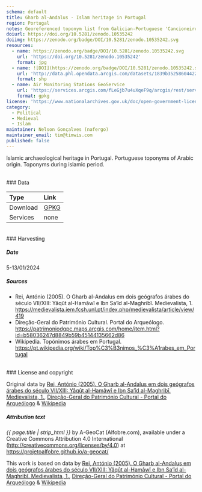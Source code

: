 ```yaml
---
schema: default
title: Gharb al-Andalus - Islam heritage in Portugal
region: Portugal
notes: Georeferenced toponym list from Galician-Portuguese 'Cancioneiros'
doiurl: https://doi.org/10.5281/zenodo.10535242
doiimg: https://zenodo.org/badge/DOI/10.5281/zenodo.10535242.svg
resources:
  - name: https://zenodo.org/badge/DOI/10.5281/zenodo.10535242.svg
    url: 'https://doi.org/10.5281/zenodo.10535242'
    format: jpg
  - name: ![DOI](https://zenodo.org/badge/DOI/10.5281/zenodo.10535242.svg)
    url: 'http://data.phl.opendata.arcgis.com/datasets/1839b35258604422b0b520cbb668df0d_0.zip'
    format: shp
  - name: Air Monitoring Stations GeoService
    url: 'https://services.arcgis.com/fLeGjb7u4uXqeF9q/arcgis/rest/services/Air_Monitoring_Stations/FeatureServer/0/query'
    format: gpkg
license: 'https://www.nationalarchives.gov.uk/doc/open-government-licence/version/3/'
category:
  - Political
  - Medieval
  - Islam
maintainer: Nelson Gonçalves (nafergo)
maintainer_email: tim@timwis.com
published: false
---
```


Islamic archaeological heritage in Portugal. Portuguese toponyms of Arabic origin.  Toponyms during islamic period. 


<br/>
### Data

| Type | Link |
| :------ |:--- |
| Download | <a href="https://projetoalfobre.github.io/alfobre-gis-repository/Portugal/medieval/al-gharb/al-gharb.gpkg" class="btn btn-primary tag-btn">GPKG</a> |
| Services | none |
 


<br/>
### Harvesting

##### Date
5-13/01/2024

##### Sources

* Rei, António (2005). O Gharb al-Andalus em dois geógrafos árabes do século VII/XIII: Yâqût al-Hamâwî e Ibn Sa‘îd al-Maghribî. Medievalista, 1. https://medievalista.iem.fcsh.unl.pt/index.php/medievalista/article/view/419
* Direção-Geral do Património Cultural. Portal do Arqueólogo. https://patrimoniodgpc.maps.arcgis.com/home/item.html?id=b58036247d8849b59b45144135662d86
* Wikipedia. Topónimos árabes em Portugal. https://pt.wikipedia.org/wiki/Top%C3%B3nimos_%C3%A1rabes_em_Portugal

<br/>
### License and copyright


Original data by [Rei, António (2005). O Gharb al-Andalus em dois geógrafos árabes do século VII/XIII: Yâqût al-Hamâwî e Ibn Sa‘îd al-Maghribî. Medievalista, 1.](https://medievalista.iem.fcsh.unl.pt/index.php/medievalista/article/view/419), [Direção-Geral do Património Cultural - Portal do Arqueólogo](https://arqueologia.patrimoniocultural.pt/) & [Wikipedia](https://pt.wikipedia.org/wiki/Top%C3%B3nimos_%C3%A1rabes_em_Portugal) 



##### Attribution text
*{{ page.title | strip_html }}* by A-GeoCat (Alfobre.com), available under a Creative Commons Attribution 4.0 International (http://creativecommons.org/licenses/by/4.0) at https://projetoalfobre.github.io/a-geocat/

This work is based on data by [Rei, António (2005). O Gharb al-Andalus em dois geógrafos árabes do século VII/XIII: Yâqût al-Hamâwî e Ibn Sa‘îd al-Maghribî. Medievalista, 1.](https://medievalista.iem.fcsh.unl.pt/index.php/medievalista/article/view/419), [Direção-Geral do Património Cultural - Portal do Arqueólogo](https://arqueologia.patrimoniocultural.pt/) & [Wikipedia](https://pt.wikipedia.org/wiki/Top%C3%B3nimos_%C3%A1rabes_em_Portugal) 









